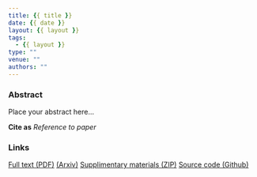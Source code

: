 ```yaml
---
title: {{ title }}
date: {{ date }}
layout: {{ layout }}
tags:
  - {{ layout }}
type: ""
venue: ""
authors: ""
---
```

### Abstract
Place your abstract here...

**Cite as**
*Reference to paper*

### Links
[Full text (PDF)](/files/link_to_file.pdf) [(Arxiv)](https://arxiv.org/abs/arxiv_doi)
[Supplimentary materials (ZIP)](/files/link_to_file.zip)
[Source code (Github)](https://github.com/)